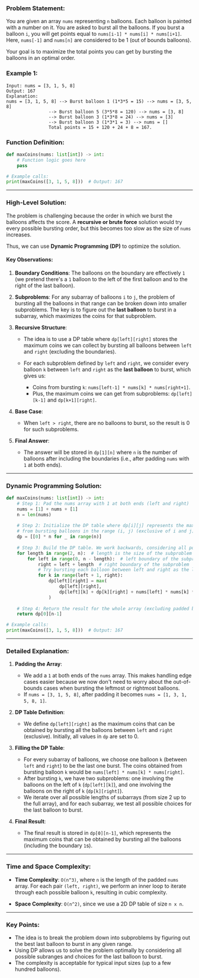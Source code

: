 ### Problem Statement:

You are given an array `nums` representing `n` balloons. Each balloon is painted with a number on it. You are asked to burst all the balloons. If you burst a balloon `i`, you will get points equal to `nums[i-1] * nums[i] * nums[i+1]`. Here, `nums[-1]` and `nums[n]` are considered to be 1 (out of bounds balloons).

Your goal is to maximize the total points you can get by bursting the balloons in an optimal order.

### Example 1:

```text
Input: nums = [3, 1, 5, 8]
Output: 167
Explanation: 
nums = [3, 1, 5, 8] --> Burst balloon 1 (1*3*5 = 15) --> nums = [3, 5, 8]
                --> Burst balloon 5 (3*5*8 = 120) --> nums = [3, 8]
                --> Burst balloon 3 (1*3*8 = 24) --> nums = [3]
                --> Burst balloon 3 (1*3*1 = 3) --> nums = []
                Total points = 15 + 120 + 24 + 8 = 167.
```

### Function Definition:

```python
def maxCoins(nums: list[int]) -> int:
    # Function logic goes here
    pass

# Example calls:
print(maxCoins([3, 1, 5, 8]))  # Output: 167
```

---

### High-Level Solution:

The problem is challenging because the order in which we burst the balloons affects the score. A **recursive or brute force** solution would try every possible bursting order, but this becomes too slow as the size of `nums` increases.

Thus, we can use **Dynamic Programming (DP)** to optimize the solution.

#### Key Observations:
1. **Boundary Conditions**: The balloons on the boundary are effectively `1` (we pretend there's a `1` balloon to the left of the first balloon and to the right of the last balloon).
   
2. **Subproblems**: For any subarray of balloons `i` to `j`, the problem of bursting all the balloons in that range can be broken down into smaller subproblems. The key is to figure out the **last balloon** to burst in a subarray, which maximizes the coins for that subproblem.

3. **Recursive Structure**:
   - The idea is to use a DP table where `dp[left][right]` stores the maximum coins we can collect by bursting all balloons between `left` and `right` (excluding the boundaries).

   - For each subproblem defined by `left` and `right`, we consider every balloon `k` between `left` and `right` as the **last balloon** to burst, which gives us:
     - Coins from bursting `k`: `nums[left-1] * nums[k] * nums[right+1]`.
     - Plus, the maximum coins we can get from subproblems: `dp[left][k-1]` and `dp[k+1][right]`.

4. **Base Case**:
   - When `left > right`, there are no balloons to burst, so the result is 0 for such subproblems.

5. **Final Answer**:
   - The answer will be stored in `dp[1][n]` where `n` is the number of balloons after including the boundaries (i.e., after padding `nums` with `1` at both ends).

---

### Dynamic Programming Solution:

```python
def maxCoins(nums: list[int]) -> int:
    # Step 1: Pad the nums array with 1 at both ends (left and right)
    nums = [1] + nums + [1]
    n = len(nums)
    
    # Step 2: Initialize the DP table where dp[i][j] represents the max coins obtained
    # from bursting balloons in the range (i, j) (exclusive of i and j)
    dp = [[0] * n for _ in range(n)]
    
    # Step 3: Build the DP table. We work backwards, considering all possible ranges
    for length in range(2, n):  # length is the size of the subproblem
        for left in range(0, n - length):  # left boundary of the subproblem
            right = left + length  # right boundary of the subproblem
            # Try bursting each balloon between left and right as the last balloon
            for k in range(left + 1, right):
                dp[left][right] = max(
                    dp[left][right],
                    dp[left][k] + dp[k][right] + nums[left] * nums[k] * nums[right]
                )
    
    # Step 4: Return the result for the whole array (excluding padded boundaries)
    return dp[0][n-1]

# Example calls:
print(maxCoins([3, 1, 5, 8]))  # Output: 167
```

---

### Detailed Explanation:

1. **Padding the Array**:
   - We add a `1` at both ends of the `nums` array. This makes handling edge cases easier because we now don't need to worry about the out-of-bounds cases when bursting the leftmost or rightmost balloons.
   - If `nums = [3, 1, 5, 8]`, after padding it becomes `nums = [1, 3, 1, 5, 8, 1]`.

2. **DP Table Definition**:
   - We define `dp[left][right]` as the maximum coins that can be obtained by bursting all the balloons between `left` and `right` (exclusive). Initially, all values in `dp` are set to 0.

3. **Filling the DP Table**:
   - For every subarray of balloons, we choose one balloon `k` (between `left` and `right`) to be the last one burst. The coins obtained from bursting balloon `k` would be `nums[left] * nums[k] * nums[right]`.
   - After bursting `k`, we have two subproblems: one involving the balloons on the left of `k` (`dp[left][k]`), and one involving the balloons on the right of `k` (`dp[k][right]`).
   - We iterate over all possible lengths of subarrays (from size 2 up to the full array), and for each subarray, we test all possible choices for the last balloon to burst.

4. **Final Result**:
   - The final result is stored in `dp[0][n-1]`, which represents the maximum coins that can be obtained by bursting all the balloons (including the boundary `1`s).

---

### Time and Space Complexity:

- **Time Complexity**: `O(n^3)`, where `n` is the length of the padded `nums` array. For each pair `(left, right)`, we perform an inner loop to iterate through each possible balloon `k`, resulting in cubic complexity.
  
- **Space Complexity**: `O(n^2)`, since we use a 2D DP table of size `n x n`.

---

### Key Points:
- The idea is to break the problem down into subproblems by figuring out the best last balloon to burst in any given range.
- Using DP allows us to solve the problem optimally by considering all possible subranges and choices for the last balloon to burst.
- The complexity is acceptable for typical input sizes (up to a few hundred balloons).
